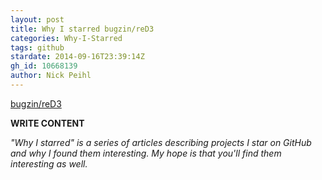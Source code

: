 ```yaml
---
layout: post
title: Why I starred bugzin/reD3
categories: Why-I-Starred
tags: github
stardate: 2014-09-16T23:39:14Z
gh_id: 10668139
author: Nick Peihl
---
```


[bugzin/reD3](star.repo.html_url)

**WRITE CONTENT**

*"Why I starred" is a series of articles describing projects I star on GitHub and why I found them interesting. My hope is that you'll find them interesting as well.*

